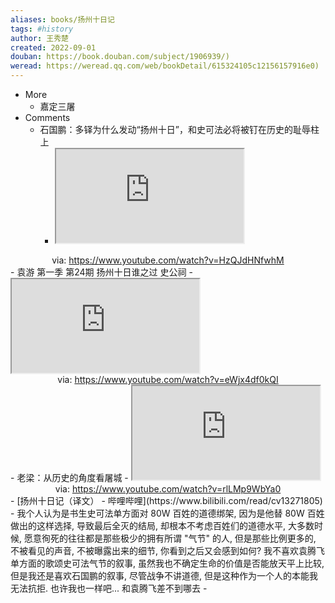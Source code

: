 ```yaml
---
aliases: books/扬州十日记
tags: #history
author: 王秀楚
created: 2022-09-01
douban: https://book.douban.com/subject/1906939/)
weread: https://weread.qq.com/web/bookDetail/615324105c12156157916e0)
---
```


- More
  - 嘉定三屠
- Comments
  - 石国鹏：多铎为什么发动“扬州十日”，和史可法必将被钉在历史的耻辱柱上
    - <iframe src="https://www.youtube.com/embed/HzQJdHNfwhM" allow="accelerometer; autoplay; clipboard-write; encrypted-media; gyroscope; picture-in-picture; web-share" referrerpolicy="strict-origin-when-cross-origin" allowfullscreen></iframe>
<center>via: <a href='https://www.youtube.com/watch?v=HzQJdHNfwhM' target='_blank' class='external-link'>https://www.youtube.com/watch?v=HzQJdHNfwhM</a></center>
  - 袁游 第一季 第24期 扬州十日谁之过 史公祠
    - <iframe src="https://www.youtube.com/embed/eWjx4df0kQI" allow="accelerometer; autoplay; clipboard-write; encrypted-media; gyroscope; picture-in-picture; web-share" referrerpolicy="strict-origin-when-cross-origin" allowfullscreen></iframe>
<center>via: <a href='https://www.youtube.com/watch?v=eWjx4df0kQI' target='_blank' class='external-link'>https://www.youtube.com/watch?v=eWjx4df0kQI</a></center>
  - 老梁：从历史的角度看屠城
    - <iframe src="https://www.youtube.com/embed/rlLMp9WbYa0" allow="accelerometer; autoplay; clipboard-write; encrypted-media; gyroscope; picture-in-picture; web-share" referrerpolicy="strict-origin-when-cross-origin" allowfullscreen></iframe>
<center>via: <a href='https://www.youtube.com/watch?v=rlLMp9WbYa0' target='_blank' class='external-link'>https://www.youtube.com/watch?v=rlLMp9WbYa0</a></center>
  - [扬州十日记（译文） - 哔哩哔哩](https://www.bilibili.com/read/cv13271805)
  - 我个人认为是书生史可法单方面对 80W 百姓的道德绑架, 因为是他替 80W 百姓做出的这样选择, 导致最后全灭的结局, 却根本不考虑百姓们的道德水平, 大多数时候, 愿意徇死的往往都是那些极少的拥有所谓 "气节" 的人, 但是那些比例更多的, 不被看见的声音, 不被曝露出来的细节, 你看到之后又会感到如何? 我不喜欢袁腾飞单方面的歌颂史可法气节的叙事, 虽然我也不确定生命的价值是否能放天平上比较, 但是我还是喜欢石国鹏的叙事, 尽管战争不讲道德, 但是这种作为一个人的本能我无法抗拒. 也许我也一样吧... 和袁腾飞差不到哪去
-
